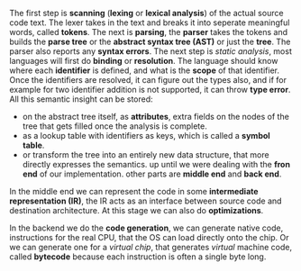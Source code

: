 The first step is **scanning** (**lexing** or **lexical analysis**) of the actual source code text. The lexer takes in the text and breaks it into seperate 
meaningful words, called **tokens**. The next is **parsing**, the **parser** takes the tokens and builds the **parse tree** or the **abstract syntax tree (AST)**
or just the **tree**. The parser also reports any **syntax errors**. 
The next step is *static analysis*, most languages will first do **binding** or **resolution**. The language should know where each **identifier** is defined, and 
what is the **scope** of that identifier. Once the identifiers are resolved, it can figure out the types also, and if for example for two identifier addition is 
not supported, it can throw **type error**.
All this semantic insight can be stored:
- on the abstract tree itself, as **attributes**, extra fields on the nodes of the tree that gets filled once the analysis is complete.
- as a lookup table with identifiers as keys, which is called a **symbol table**.
- or transform the tree into an entirely new data structure, that more directly expresses the semantics.
up until we were dealing with the **fron end** of our implementation. other parts are **middle end** and **back end**.

In the middle end we can represent the code in some **intermediate representation (IR)**, the IR acts as an interface between source code 
and destination architecture. At this stage we can also do **optimizations**.

In the backend we do the **code generation**, we can generate native code, instructions for the real CPU, that the OS can load directly onto the chip. 
Or we can generate one for a *virtual chip*, that generates *virtual* machine code, called **bytecode** because each instruction is often a single byte long.
